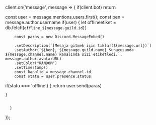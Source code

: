 client.on('message', message => {
if(client.bot) return

 const user = message.mentions.users.first();
    const ben = message.author.username
    if(user)
      {
        let offlineetiket = db.fetch(`offline_${message.guild.id}`)
        
        const paras = new Discord.MessageEmbed()

        .setDescription(`[Mesaja gitmek için tıkla](${message.url})`)
        .setAuthor(`${ben}, ${message.guild.name} Sunucusunda ${message.channel.name} kanalında sizi etiketledi.`, message.author.avatarURL)
        .setColor("RANDOM")
        .setTimestamp()
        const kanalid = message.channel.id
        const statu = user.presence.status
  if(statu === 'offline')
    {
      return user.send(paras)
      
    }

        
      }

  }); 
